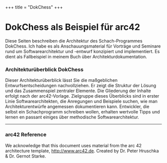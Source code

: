 +++
title = "DokChess"
+++

# DokChess als Beispiel für arc42

Diese Seiten beschreiben die Architektur des Schach-Programmes DokChess.
Ich habe es als Anschauungsmaterial für Vorträge und Seminare rund um Softwarearchitektur und -entwurf konzipiert und implementiert.
Es dient als Fallbeispiel in meinem Buch über Architekturdokumentation.

### Architekturüberblick DokChess

Dieser Architekturüberblick lässt Sie die maßgeblichen Entwurfsentscheidungen nachvollziehen.
Er zeigt die Struktur der Lösung und das Zusammenspiel zentraler Elemente.
Die Gliederung der Inhalte erfolgt nach der arc42-Vorlage.
Zielgruppe dieses Überblicks sind in erster Linie Softwarearchitekten, die Anregungen und Beispiele suchen, wie man Architekturentwürfe angemessen dokumentieren kann.
Entwickler, die selbst ein Schachprogramm schreiben wollen, erhalten wertvolle Tipps und lernen en passant einiges über methodische Softwarearchitektur.

----------------

### arc42 Reference

We acknowledge that this document uses material from the arc 42 architecture template, http://www.arc42.de. Created by Dr. Peter Hruschka & Dr. Gernot Starke.
